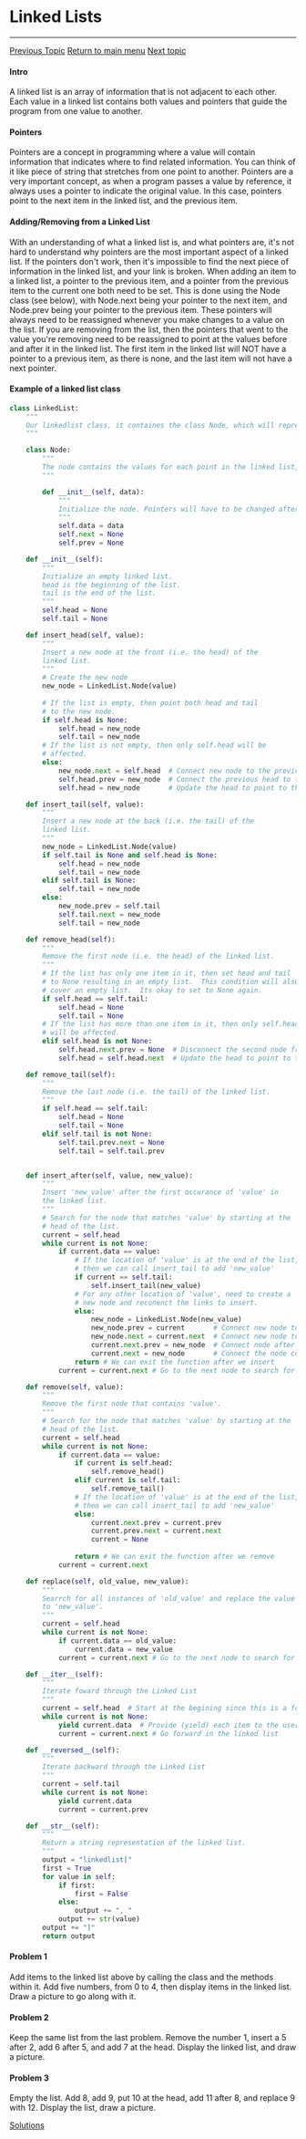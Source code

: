 # Linked Lists
---
[Previous Topic](1-topic_stacks.md)
[Return to main menu](0-welcome.md)
[Next topic](3-topic_trees.md)
#### Intro
A linked list is an array of information that is not adjacent to each other. Each value in a linked list contains both values and pointers that guide the program from one value to another.

#### Pointers
Pointers are a concept in programming where a value will contain information that indicates where to find related information. You can think of it like piece of string that stretches from one point to another. Pointers are a very important concept, as when a program passes a value by reference, it always uses a pointer to indicate the original value. In this case, pointers point to the next item in the linked list, and the previous item.

#### Adding/Removing from a Linked List
With an understanding of what a linked list is, and what pointers are, it's not hard to understand why pointers are the most important aspect of a linked list. If the pointers don't work, then it's impossible to find the next piece of information in the linked list, and your link is broken.
When adding an item to a linked list, a pointer to the previous item, and a pointer from the previous item to the current one both need to be set. This is done using the Node class (see below), with Node.next being your pointer to the next item, and Node.prev being your pointer to the previous item. These pointers will always need to be reassigned whenever you make changes to a value on the list. 
If you are removing from the list, then the pointers that went to the value you're removing need to be reassigned to point at the values before and after it in the linked list.
The first item in the linked list will NOT have a pointer to a previous item, as there is none, and the last item will not have a next pointer.

#### Example of a linked list class
```python
class LinkedList:
    """
    Our linkedlist class, it containes the class Node, which will represent each item on our linked list.
    """

    class Node:
        """
        The node contains the values for each point in the linked list, as well as the pointers to the previous and next values.
        """

        def __init__(self, data):
            """ 
            Initialize the node. Pointers will have to be changed after every value is added.
            """
            self.data = data
            self.next = None
            self.prev = None

    def __init__(self):
        """
        Initialize an empty linked list.
        head is the beginning of the list.
        tail is the end of the list.
        """
        self.head = None
        self.tail = None

    def insert_head(self, value):
        """
        Insert a new node at the front (i.e. the head) of the
        linked list.
        """
        # Create the new node
        new_node = LinkedList.Node(value)  
        
        # If the list is empty, then point both head and tail
        # to the new node.
        if self.head is None:
            self.head = new_node
            self.tail = new_node
        # If the list is not empty, then only self.head will be
        # affected.
        else:
            new_node.next = self.head  # Connect new node to the previous head     
            self.head.prev = new_node  # Connect the previous head to the new node 
            self.head = new_node       # Update the head to point to the new node   

    def insert_tail(self, value):
        """
        Insert a new node at the back (i.e. the tail) of the 
        linked list.
        """
        new_node = LinkedList.Node(value)
        if self.tail is None and self.head is None:
            self.head = new_node
            self.tail = new_node
        elif self.tail is None:
            self.tail = new_node
        else:
            new_node.prev = self.tail
            self.tail.next = new_node
            self.tail = new_node

    def remove_head(self):
        """ 
        Remove the first node (i.e. the head) of the linked list.
        """
        # If the list has only one item in it, then set head and tail 
        # to None resulting in an empty list.  This condition will also
        # cover an empty list.  Its okay to set to None again.
        if self.head == self.tail:
            self.head = None
            self.tail = None
        # If the list has more than one item in it, then only self.head
        # will be affected.
        elif self.head is not None:
            self.head.next.prev = None  # Disconnect the second node from the first node
            self.head = self.head.next  # Update the head to point to the second node

    def remove_tail(self):
        """
        Remove the last node (i.e. the tail) of the linked list.
        """
        if self.head == self.tail:
            self.head = None
            self.tail = None
        elif self.tail is not None:
            self.tail.prev.next = None
            self.tail = self.tail.prev


    def insert_after(self, value, new_value):
        """
        Insert 'new_value' after the first occurance of 'value' in
        the linked list.
        """
        # Search for the node that matches 'value' by starting at the 
        # head of the list.
        current = self.head
        while current is not None:
            if current.data == value:
                # If the location of 'value' is at the end of the list,
                # then we can call insert_tail to add 'new_value'
                if current == self.tail:
                    self.insert_tail(new_value)
                # For any other location of 'value', need to create a 
                # new node and reconenct the links to insert.
                else:
                    new_node = LinkedList.Node(new_value)
                    new_node.prev = current       # Connect new node to the node containing 'value'
                    new_node.next = current.next  # Connect new node to the node after 'value'
                    current.next.prev = new_node  # Connect node after 'value' to the new node
                    current.next = new_node       # Connect the node containing 'value' to the new node
                return # We can exit the function after we insert
            current = current.next # Go to the next node to search for 'value'

    def remove(self, value):
        """
        Remove the first node that contains 'value'.
        """
        # Search for the node that matches 'value' by starting at the 
        # head of the list.
        current = self.head
        while current is not None:
            if current.data == value:
                if current is self.head:
                    self.remove_head()
                elif current is self.tail:
                    self.remove_tail()
                # If the location of 'value' is at the end of the list,
                # then we can call insert_tail to add 'new_value'
                else:
                    current.next.prev = current.prev
                    current.prev.next = current.next
                    current = None
                    
                return # We can exit the function after we remove
            current = current.next

    def replace(self, old_value, new_value):
        """
        Searrch for all instances of 'old_value' and replace the value 
        to 'new_value'.
        """
        current = self.head
        while current is not None:
            if current.data == old_value:
                current.data = new_value
            current = current.next # Go to the next node to search for 'value'

    def __iter__(self):
        """
        Iterate foward through the Linked List
        """
        current = self.head  # Start at the begining since this is a forward iteration.
        while current is not None:
            yield current.data  # Provide (yield) each item to the user
            current = current.next # Go forward in the linked list

    def __reversed__(self):
        """
        Iterate backward through the Linked List
        """
        current = self.tail
        while current is not None:
            yield current.data 
            current = current.prev

    def __str__(self):
        """
        Return a string representation of the linked list.
        """
        output = "linkedlist["
        first = True
        for value in self:
            if first:
                first = False
            else:
                output += ", "
            output += str(value)
        output += "]"
        return output
```

#### Problem 1
Add items to the linked list above by calling the class and the methods within it. Add five numbers, from 0 to 4, then display items in the linked list. Draw a picture to go along with it.

#### Problem 2
Keep the same list from the last problem. Remove the number 1, insert a 5 after 2, add 6 after 5, and add 7 at the head. Display the linked list, and draw a picture.

#### Problem 3
Empty the list. Add 8, add 9, put 10 at the head, add 11 after 8, and replace 9 with 12. Display the list, draw a picture.

[Solutions](solution2_linked_list.md)